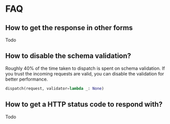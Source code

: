 # FAQ

## How to get the response in other forms

Todo

## How to disable the schema validation?

Roughly 40% of the time taken to dispatch is spent on schema validation. If you
trust the incoming requests are valid, you can disable the validation for
better performance.

```python
dispatch(request, validator=lambda _: None)
```

## How to get a HTTP status code to respond with?

Todo
